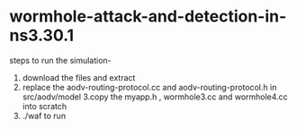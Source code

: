 # wormhole-attack-and-detection-in-ns3.30.1
steps to run the simulation-
1. download the files and extract 
2. replace the aodv-routing-protocol.cc and aodv-routing-protocol.h in src/aodv/model
3.copy the myapp.h , wormhole3.cc and wormhole4.cc into scratch
4. ./waf to run 
